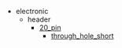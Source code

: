 * electronic
  * header
    * [20_pin](electronic/header/20_pin)
      * [through_hole_short](electronic/header/20_pin/through_hole_short)
